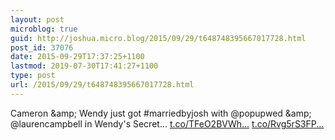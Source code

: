 ```yaml
---
layout: post
microblog: true
guid: http://joshua.micro.blog/2015/09/29/t648748395667017728.html
post_id: 37076
date: 2015-09-29T17:37:25+1100
lastmod: 2019-07-30T17:41:27+1100
type: post
url: /2015/09/29/t648748395667017728.html
---
```

Cameron &amp;amp; Wendy just got #marriedbyjosh with @popupwed &amp;amp; @laurencampbell in Wendy's Secret… [t.co/TFeO2BVWh...](http://t.co/TFeO2BVWhK) [t.co/Rvg5rS3FP...](http://t.co/Rvg5rS3FPx)
